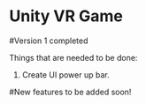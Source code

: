 # Unity VR Game

#Version 1 completed

Things that are needed to be done:
  1. Create UI power up bar.

  
 #New features to be added soon!
